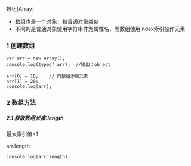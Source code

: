数组[Array]

- 数组也是一个对象，和普通对象类似
- 不同的是普通对象使用字符串作为属性名，而数组使用index索引操作元素

### 1 创建数组

```
var arr = new Array();
console.log(typeof arr);  //输出：object

arr[0] = 10;	// 向数组添加元素
arr[1] = 20;
console.log(arr);
```

### 2 数组方法

##### 2.1 获取数组长度.length

最大索引值+1

arr.length

```
console.log(arr.length);
```

